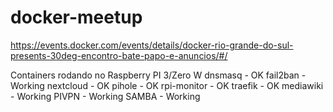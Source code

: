 # docker-meetup

https://events.docker.com/events/details/docker-rio-grande-do-sul-presents-30deg-encontro-bate-papo-e-anuncios/#/

Containers rodando no Raspberry PI 3/Zero W
dnsmasq - OK
fail2ban - Working 
nextcloud - OK
pihole - OK
rpi-monitor - OK
traefik - OK
mediawiki - Working
PIVPN - Working
SAMBA - Working
